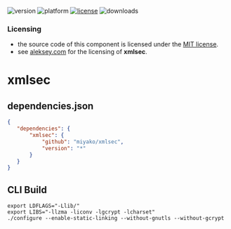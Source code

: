 ![version](https://img.shields.io/badge/version-20%2B-E23089)
![platform](https://img.shields.io/static/v1?label=platform&message=mac-intel%20|%20mac-arm%20|%20win-64&color=blue)
[![license](https://img.shields.io/github/license/miyako/xmlsec)](LICENSE)
![downloads](https://img.shields.io/github/downloads/miyako/xmlsec/total)

### Licensing

* the source code of this component is licensed under the [MIT license](https://github.com/miyako/cpdf/blob/master/LICENSE).
* see [aleksey.com](https://www.aleksey.com/xmlsec/) for the licensing of **xmlsec**.

# xmlsec

## dependencies.json

 ```json
{
    "dependencies": {
        "xmlsec": {
            "github": "miyako/xmlsec",
            "version": "*"
        }
    }
}
```

## CLI Build

```
export LDFLAGS="-Llib/"
export LIBS="-llzma -liconv -lgcrypt -lcharset"  
./configure --enable-static-linking --without-gnutls --without-gcrypt
```
